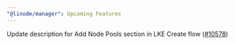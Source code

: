 ```yaml
---
"@linode/manager": Upcoming Features
---
```


Update description for Add Node Pools section in LKE Create flow ([#10578](https://github.com/linode/manager/pull/10578))
